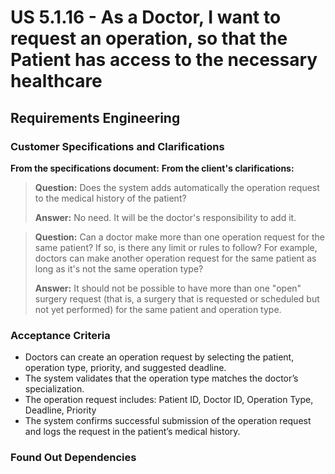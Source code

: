 ﻿# US 5.1.16 - As a Doctor, I want to request an operation, so that the Patient has access to the necessary healthcare

## Requirements Engineering

### Customer Specifications and Clarifications
**From the specifications document:**
**From the client's clarifications:**

> **Question:** Does the system adds automatically the operation request to the medical history of the patient?
>
> **Answer:** No need. It will be the doctor's responsibility to add it.

> **Question:** Can a doctor make more than one operation request for the same patient? If so, is there any limit or rules to follow? For example, doctors can make another operation request for the same patient as long as it's not the same operation type?
>
> **Answer:** It should not be possible to have more than one "open" surgery request (that is, a surgery that is requested or scheduled but not yet performed) for the same patient and operation type.

### Acceptance Criteria
- Doctors can create an operation request by selecting the patient, operation type, priority, and
  suggested deadline.
- The system validates that the operation type matches the doctor’s specialization.
- The operation request includes: Patient ID, Doctor ID, Operation Type, Deadline, Priority
- The system confirms successful submission of the operation request and logs the request in
  the patient’s medical history.

### Found Out Dependencies
